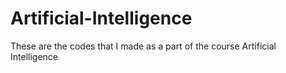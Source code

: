 # Artificial-Intelligence
These are the codes that I made as a part of the course Artificial Intelligence
